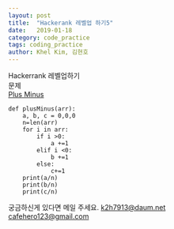 ```yaml
---
layout: post
title:  "Hackerank 레벨업 하기5"
date:   2019-01-18
category: code_practice
tags: coding_practice
author: Khel Kim, 김현호
---
```


Hackerrank 레벨업하기  
문제  
[Plus Minus](https://www.hackerrank.com/challenges/plus-minus/problem)

~~~
def plusMinus(arr):
    a, b, c = 0,0,0
    n=len(arr)
    for i in arr:
        if i >0:
            a +=1
        elif i <0:
            b +=1
        else:
            c+=1
    print(a/n)
    print(b/n)
    print(c/n)
~~~

궁금하신게 있다면 메일 주세요.
k2h7913@daum.net  
cafehero123@gmail.com
